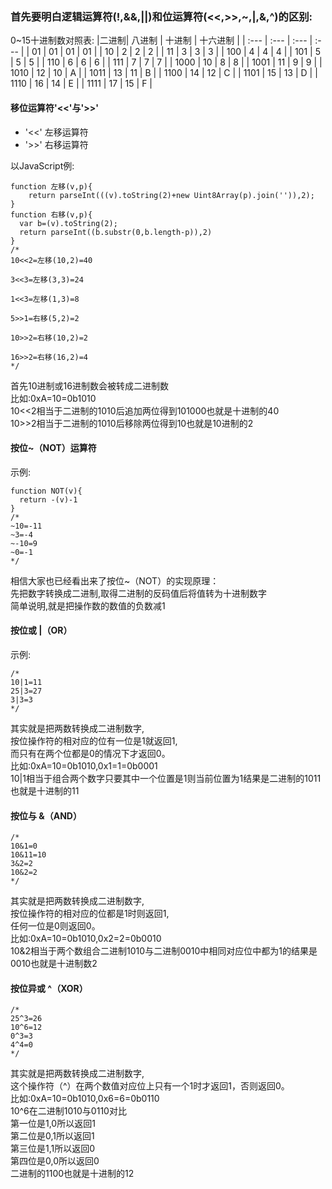 
### 首先要明白逻辑运算符(!,&&,||)和位运算符(<<,>>,~,|,&,^)的区别:

0~15十进制数对照表:
|二进制| 八进制 | 十进制 | 十六进制 |
| :--- | :--- | :--- | :--- |
| 01 | 01 | 01 | 01 |
| 10 | 2 | 2 | 2 |
| 11 | 3 | 3 | 3 |
| 100 | 4 | 4 | 4 |
| 101 | 5 | 5 | 5 |
| 110 | 6 | 6 | 6 |
| 111 | 7 | 7 | 7 |
| 1000 | 10 | 8 | 8 |
| 1001 | 11 | 9 | 9 |
| 1010 | 12 | 10 | A |
| 1011 | 13 | 11 | B |
| 1100 | 14 | 12 | C |
| 1101 | 15 | 13 | D |
| 1110 | 16 | 14 | E |
| 1111 | 17 | 15 | F |

#### 移位运算符'<<'与'>>'
- '<<' 左移运算符
- '\>\>' 右移运算符

以JavaScript例:
```
function 左移(v,p){
    return parseInt(((v).toString(2)+new Uint8Array(p).join('')),2);
}
function 右移(v,p){
  var b=(v).toString(2);
  return parseInt((b.substr(0,b.length-p)),2)
} 
/*
10<<2=左移(10,2)=40

3<<3=左移(3,3)=24

1<<3=左移(1,3)=8

5>>1=右移(5,2)=2

10>>2=右移(10,2)=2

16>>2=右移(16,2)=4
*/
```

首先10进制或16进制数会被转成二进制数  \
比如:0xA=10=0b1010  \
10<<2相当于二进制的1010后追加两位得到101000也就是十进制的40  \
10>>2相当于二进制的1010后移除两位得到10也就是10进制的2

#### 按位~（NOT）运算符
示例:
```
function NOT(v){
  return -(v)-1
} 
/*
~10=-11
~3=-4
~-10=9
~0=-1
*/
```

相信大家也已经看出来了按位~（NOT）的实现原理： \
先把数字转换成二进制,取得二进制的反码值后将值转为十进制数字 \
简单说明,就是把操作数的数值的负数减1

#### 按位或 |（OR）
示例:
``` 
/* 
10|1=11
25|3=27
3|3=3
*/
```
其实就是把两数转换成二进制数字, \
按位操作符的相对应的位有一位是1就返回1, \
而只有在两个位都是0的情况下才返回0。 \
比如:0xA=10=0b1010,0x1=1=0b0001 \
10|1相当于组合两个数字只要其中一个位置是1则当前位置为1结果是二进制的1011也就是十进制的11

#### 按位与 &（AND）
```
/*
10&1=0
10&11=10
3&2=2
10&2=2
*/
```

其实就是把两数转换成二进制数字, \
按位操作符的相对应的位都是1时则返回1, \
任何一位是0则返回0。 \
比如:0xA=10=0b1010,0x2=2=0b0010 \
10&2相当于两个数组合二进制1010与二进制0010中相同对应位中都为1的结果是0010也就是十进制数2  

#### 按位异或 ^（XOR）
```
/*
25^3=26
10^6=12
0^3=3
4^4=0
*/
```
其实就是把两数转换成二进制数字, \
这个操作符（^）在两个数值对应位上只有一个1时才返回1，否则返回0。 \
比如:0xA=10=0b1010,0x6=6=0b0110 \
10^6在二进制1010与0110对比 \
第一位是1,0所以返回1 \
第二位是0,1所以返回1 \
第三位是1,1所以返回0 \
第四位是0,0所以返回0 \
二进制的1100也就是十进制的12 

